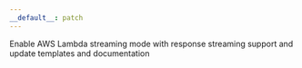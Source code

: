 ```yaml
---
__default__: patch
---
```


Enable AWS Lambda streaming mode with response streaming support and update templates and documentation
